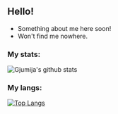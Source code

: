 ## Hello!
- Something about me here soon!
- Won't find me nowhere.

### My stats:
![Gjumija's github stats](https://github-readme-stats.vercel.app/api?username=gjumle&show_icons=true&hide=contribs,issues) 

### My langs:
[![Top Langs](https://github-readme-stats.vercel.app/api/top-langs/?username=gjumle&layout=compact)](https://github.com/anuraghazra/github-readme-stats)  
